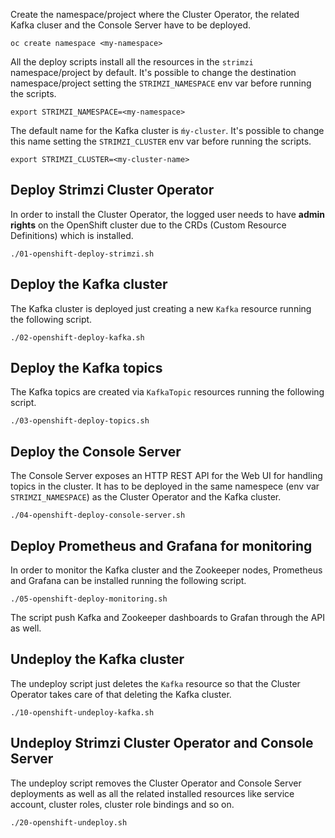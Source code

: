 Create the namespace/project where the Cluster Operator, the related Kafka cluser and the Console Server have to be deployed.

    oc create namespace <my-namespace>

All the deploy scripts install all the resources in the `strimzi` namespace/project by default.
It's possible to change the destination namespace/project setting the `STRIMZI_NAMESPACE` env var before running the scripts.

    export STRIMZI_NAMESPACE=<my-namespace>

The default name for the Kafka cluster is `ḿy-cluster`.
It's possible to change this name setting the `STRIMZI_CLUSTER` env var before running the scripts.

    export STRIMZI_CLUSTER=<my-cluster-name>

## Deploy Strimzi Cluster Operator

In order to install the Cluster Operator, the logged user needs to have **admin rights** on the OpenShift cluster due to the CRDs (Custom Resource Definitions) which is installed.

    ./01-openshift-deploy-strimzi.sh

## Deploy the Kafka cluster

The Kafka cluster is deployed just creating a new `Kafka` resource running the following script.

    ./02-openshift-deploy-kafka.sh

## Deploy the Kafka topics

The Kafka topics are created via `KafkaTopic` resources running the following script.

    ./03-openshift-deploy-topics.sh

## Deploy the Console Server

The Console Server exposes an HTTP REST API for the Web UI for handling topics in the cluster.
It has to be deployed in the same namespece (env var `STRIMZI_NAMESPACE`) as the Cluster Operator and the Kafka cluster.

    ./04-openshift-deploy-console-server.sh

## Deploy Prometheus and Grafana for monitoring

In order to monitor the Kafka cluster and the Zookeeper nodes, Prometheus and Grafana can be installed running the following script.

    ./05-openshift-deploy-monitoring.sh

The script push Kafka and Zookeeper dashboards to Grafan through the API as well.

## Undeploy the Kafka cluster

The undeploy script just deletes the `Kafka` resource so that the Cluster Operator takes care of that deleting the Kafka cluster.

    ./10-openshift-undeploy-kafka.sh

## Undeploy Strimzi Cluster Operator and Console Server

The undeploy script removes the Cluster Operator and Console Server deployments as well as all the related installed resources like service account, cluster roles, cluster role bindings and so on.

    ./20-openshift-undeploy.sh